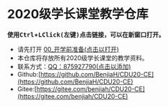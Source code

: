 # 2020级学长课堂教学仓库

**使用<kbd>Ctrl</kbd>+<kbd>LClick(左键)</kbd>点击链接，可以在新窗口打开。**

- 请先打开 [00_开学前准备(点击以打开)](00_开学前准备)
- 本仓库将存放所有2020级学长课堂的教学资料。
- 联系方式：[QQ：875927790(点击以添加)](http://wpa.qq.com/msgrd?v=3&uin=875927790&site=qq&menu=yes)
- Github:[https://github.com/BenjiaH/CDU20-CE](https://github.com/BenjiaH/CDU20-CE)
- Gitee:[https://gitee.com/benjiah/CDU20-CE](https://gitee.com/benjiah/CDU20-CE)